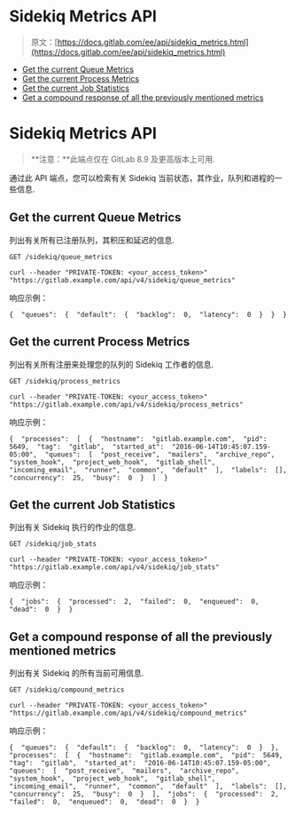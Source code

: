 # Sidekiq Metrics API

> 原文：[https://docs.gitlab.com/ee/api/sidekiq_metrics.html](https://docs.gitlab.com/ee/api/sidekiq_metrics.html)

*   [Get the current Queue Metrics](#get-the-current-queue-metrics)
*   [Get the current Process Metrics](#get-the-current-process-metrics)
*   [Get the current Job Statistics](#get-the-current-job-statistics)
*   [Get a compound response of all the previously mentioned metrics](#get-a-compound-response-of-all-the-previously-mentioned-metrics)

# Sidekiq Metrics API[](#sidekiq-metrics-api "Permalink")

> **注意：**此端点仅在 GitLab 8.9 及更高版本上可用.

通过此 API 端点，您可以检索有关 Sidekiq 当前状态，其作业，队列和进程的一些信息.

## Get the current Queue Metrics[](#get-the-current-queue-metrics "Permalink")

列出有关所有已注册队列，其积压和延迟的信息.

```
GET /sidekiq/queue_metrics 
```

```
curl --header "PRIVATE-TOKEN: <your_access_token>" "https://gitlab.example.com/api/v4/sidekiq/queue_metrics" 
```

响应示例：

```
{  "queues":  {  "default":  {  "backlog":  0,  "latency":  0  }  }  } 
```

## Get the current Process Metrics[](#get-the-current-process-metrics "Permalink")

列出有关所有注册来处理您的队列的 Sidekiq 工作者的信息.

```
GET /sidekiq/process_metrics 
```

```
curl --header "PRIVATE-TOKEN: <your_access_token>" "https://gitlab.example.com/api/v4/sidekiq/process_metrics" 
```

响应示例：

```
{  "processes":  [  {  "hostname":  "gitlab.example.com",  "pid":  5649,  "tag":  "gitlab",  "started_at":  "2016-06-14T10:45:07.159-05:00",  "queues":  [  "post_receive",  "mailers",  "archive_repo",  "system_hook",  "project_web_hook",  "gitlab_shell",  "incoming_email",  "runner",  "common",  "default"  ],  "labels":  [],  "concurrency":  25,  "busy":  0  }  ]  } 
```

## Get the current Job Statistics[](#get-the-current-job-statistics "Permalink")

列出有关 Sidekiq 执行的作业的信息.

```
GET /sidekiq/job_stats 
```

```
curl --header "PRIVATE-TOKEN: <your_access_token>" "https://gitlab.example.com/api/v4/sidekiq/job_stats" 
```

响应示例：

```
{  "jobs":  {  "processed":  2,  "failed":  0,  "enqueued":  0,  "dead":  0  }  } 
```

## Get a compound response of all the previously mentioned metrics[](#get-a-compound-response-of-all-the-previously-mentioned-metrics "Permalink")

列出有关 Sidekiq 的所有当前可用信息.

```
GET /sidekiq/compound_metrics 
```

```
curl --header "PRIVATE-TOKEN: <your_access_token>" "https://gitlab.example.com/api/v4/sidekiq/compound_metrics" 
```

响应示例：

```
{  "queues":  {  "default":  {  "backlog":  0,  "latency":  0  }  },  "processes":  [  {  "hostname":  "gitlab.example.com",  "pid":  5649,  "tag":  "gitlab",  "started_at":  "2016-06-14T10:45:07.159-05:00",  "queues":  [  "post_receive",  "mailers",  "archive_repo",  "system_hook",  "project_web_hook",  "gitlab_shell",  "incoming_email",  "runner",  "common",  "default"  ],  "labels":  [],  "concurrency":  25,  "busy":  0  }  ],  "jobs":  {  "processed":  2,  "failed":  0,  "enqueued":  0,  "dead":  0  }  } 
```